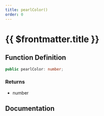 ```yaml
---
title: pearlColor()
order: 0
---
```


# {{ $frontmatter.title }}

<!--@include: ./pearlColor_partial_header.md-->

## Function Definition

```ts
public pearlColor: number;
```

### Returns

* number

## Documentation

<!--@include: ./pearlColor_partial_footer.md-->
